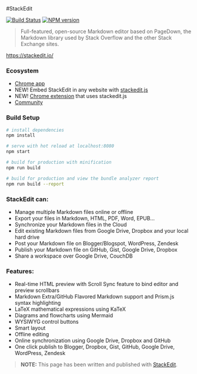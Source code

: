 #StackEdit

[![Build Status](https://img.shields.io/travis/benweet/stackedit.svg?style=flat)](https://travis-ci.org/benweet/stackedit) [![NPM version](https://img.shields.io/npm/v/stackedit.svg?style=flat)](https://www.npmjs.org/package/stackedit)

> Full-featured, open-source Markdown editor based on PageDown, the Markdown library used by Stack Overflow and the other Stack Exchange sites.

https://stackedit.io/

### Ecosystem

- [Chrome app](https://chrome.google.com/webstore/detail/iiooodelglhkcpgbajoejffhijaclcdg)
- NEW! Embed StackEdit in any website with [stackedit.js](https://github.com/benweet/stackedit.js)
- NEW! [Chrome extension](https://chrome.google.com/webstore/detail/ajehldoplanpchfokmeempkekhnhmoha) that uses stackedit.js
- [Community](https://community.stackedit.io/)

### Build Setup

``` bash
# install dependencies
npm install

# serve with hot reload at localhost:8080
npm start

# build for production with minification
npm run build

# build for production and view the bundle analyzer report
npm run build --report
```

### StackEdit can:

 - Manage multiple Markdown files online or offline
 - Export your files in Markdown, HTML, PDF, Word, EPUB...
 - Synchronize your Markdown files in the Cloud
 - Edit existing Markdown files from Google Drive, Dropbox and your local hard drive
 - Post your Markdown file on Blogger/Blogspot, WordPress, Zendesk
 - Publish your Markdown file on GitHub, Gist, Google Drive, Dropbox
 - Share a workspace over Google Drive, CouchDB

### Features:

 - Real-time HTML preview with Scroll Sync feature to bind editor and preview scrollbars
 - Markdown Extra/GitHub Flavored Markdown support and Prism.js syntax highlighting
 - LaTeX mathematical expressions using KaTeX
 - Diagrams and flowcharts using Mermaid
 - WYSIWYG control buttons
 - Smart layout
 - Offline editing
 - Online synchronization using Google Drive, Dropbox and GitHub
 - One click publish to Blogger, Dropbox, Gist, GitHub, Google Drive, WordPress, Zendesk

> **NOTE:** This page has been written and published with [StackEdit](https://stackedit.io/ "StackEdit").
